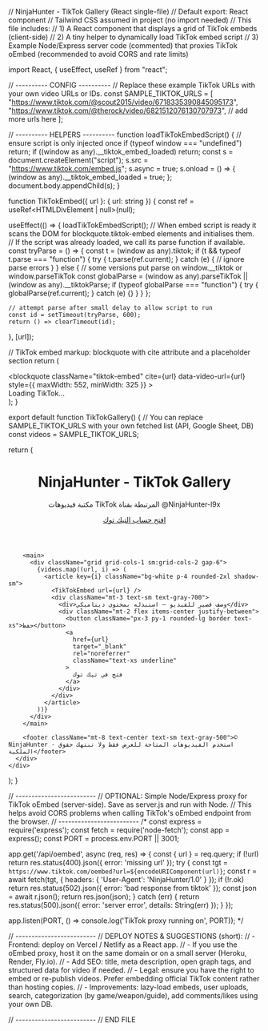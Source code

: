 // NinjaHunter - TikTok Gallery (React single-file)
// Default export: React component
// Tailwind CSS assumed in project (no import needed)
// This file includes:
// 1) A React component that displays a grid of TikTok embeds (client-side)
// 2) A tiny helper to dynamically load TikTok embed script
// 3) Example Node/Express server code (commented) that proxies TikTok oEmbed (recommended to avoid CORS and rate limits)

import React, { useEffect, useRef } from "react";

// ---------- CONFIG ----------
// Replace these example TikTok URLs with your own video URLs or IDs.
const SAMPLE_TIKTOK_URLS = [
  "https://www.tiktok.com/@scout2015/video/6718335390845095173",
  "https://www.tiktok.com/@therock/video/6821512076130707973",
  // add more urls here
];

// ---------- HELPERS ----------
function loadTikTokEmbedScript() {
  // ensure script is only injected once
  if (typeof window === "undefined") return;
  if ((window as any).__tiktok_embed_loaded) return;
  const s = document.createElement("script");
  s.src = "https://www.tiktok.com/embed.js";
  s.async = true;
  s.onload = () => {
    (window as any).__tiktok_embed_loaded = true;
  };
  document.body.appendChild(s);
}

function TikTokEmbed({ url }: { url: string }) {
  const ref = useRef<HTMLDivElement | null>(null);

  useEffect(() => {
    loadTikTokEmbedScript();
    // When embed script is ready it scans the DOM for blockquote.tiktok-embed elements and initialises them.
    // If the script was already loaded, we call its parse function if available.
    const tryParse = () => {
      const t = (window as any).tiktok;
      if (t && typeof t.parse === "function") {
        try {
          t.parse(ref.current);
        } catch (e) {
          // ignore parse errors
        }
      } else {
        // some versions put parse on window.__tiktok or window.parseTikTok
        const globalParse = (window as any).parseTikTok || (window as any).__tiktokParse;
        if (typeof globalParse === "function") {
          try { globalParse(ref.current); } catch (e) {}
        }
      }
    };

    // attempt parse after small delay to allow script to run
    const id = setTimeout(tryParse, 600);
    return () => clearTimeout(id);
  }, [url]);

  // TikTok embed markup: blockquote with cite attribute and a placeholder section
  return (
    <div ref={ref} className="w-full">
      <blockquote
        className="tiktok-embed"
        cite={url}
        data-video-url={url}
        style={{ maxWidth: 552, minWidth: 325 }}
      >
        <section>Loading TikTok...</section>
      </blockquote>
    </div>
  );
}

export default function TikTokGallery() {
  // You can replace SAMPLE_TIKTOK_URLS with your own fetched list (API, Google Sheet, DB)
  const videos = SAMPLE_TIKTOK_URLS;

  return (
    <div className="min-h-screen bg-gray-50 p-6">
      <div className="max-w-5xl mx-auto">
        <header className="flex items-center justify-between mb-6">
          <div>
            <h1 className="text-2xl font-bold">NinjaHunter - TikTok Gallery</h1>
            <p className="text-sm text-gray-600">مكتبة فيديوهات TikTok المرتبطة بقناة @NinjaHunter-l9x</p>
          </div>
          <div className="text-right">
            <a
              href="https://www.tiktok.com/@YourTikTokUsername"
              target="_blank"
              rel="noreferrer"
              className="px-4 py-2 rounded-lg border text-sm"
            >
              افتح حساب التيك توك
            </a>
          </div>
        </header>

        <main>
          <div className="grid grid-cols-1 sm:grid-cols-2 gap-6">
            {videos.map((url, i) => (
              <article key={i} className="bg-white p-4 rounded-2xl shadow-sm">
                <TikTokEmbed url={url} />
                <div className="mt-3 text-sm text-gray-700">
                  <div>وصف قصير للفيديو — استبدله بمحتوى ديناميكي</div>
                  <div className="mt-2 flex items-center justify-between">
                    <button className="px-3 py-1 rounded-lg border text-xs">حفظ</button>
                    <a
                      href={url}
                      target="_blank"
                      rel="noreferrer"
                      className="text-xs underline"
                    >
                      فتح في تيك توك
                    </a>
                  </div>
                </div>
              </article>
            ))}
          </div>
        </main>

        <footer className="mt-8 text-center text-sm text-gray-500">© NinjaHunter - استخدم الفيديوهات المتاحة للعرض فقط ولا تنتهك حقوق الملكية</footer>
      </div>
    </div>
  );
}

// -------------------------
// OPTIONAL: Simple Node/Express proxy for TikTok oEmbed (server-side). Save as server.js and run with Node.
// This helps avoid CORS problems when calling TikTok's oEmbed endpoint from the browser.
// -------------------------
/*
const express = require('express');
const fetch = require('node-fetch');
const app = express();
const PORT = process.env.PORT || 3001;

app.get('/api/oembed', async (req, res) => {
  const { url } = req.query;
  if (!url) return res.status(400).json({ error: 'missing url' });
  try {
    const tgt = `https://www.tiktok.com/oembed?url=${encodeURIComponent(url)}`;
    const r = await fetch(tgt, { headers: { 'User-Agent': 'NinjaHunter/1.0' } });
    if (!r.ok) return res.status(502).json({ error: 'bad response from tiktok' });
    const json = await r.json();
    return res.json(json);
  } catch (err) {
    return res.status(500).json({ error: 'server error', details: String(err) });
  }
});

app.listen(PORT, () => console.log('TikTok proxy running on', PORT));
*/

// -------------------------
// DEPLOY NOTES & SUGGESTIONS (short):
// - Frontend: deploy on Vercel / Netlify as a React app.
// - If you use the oEmbed proxy, host it on the same domain or on a small server (Heroku, Render, Fly.io).
// - Add SEO: title, meta description, open graph tags, and structured data for video if needed.
// - Legal: ensure you have the right to embed or re-publish videos. Prefer embedding official TikTok content rather than hosting copies.
// - Improvements: lazy-load embeds, user uploads, search, categorization (by game/weapon/guide), add comments/likes using your own DB.

// -------------------------
// END FILE
